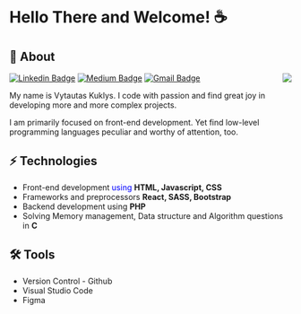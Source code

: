 # Hello There and Welcome! :coffee:
<!--
**vytkuklys/vytkuklys** is a ✨ _special_ ✨ repository because its `README.md` (this file) appears on your GitHub profile.

Here are some ideas to get you started:

- 🔭 I’m currently working on ...
- 🌱 I’m currently learning ...
- 👯 I’m looking to collaborate on ...
- 🤔 I’m looking for help with ...
- 💬 Ask me about ...
- 📫 How to reach me: ...
- 😄 Pronouns: ...
- ⚡ Fun fact: ...
-->

## 🔭 About
[![Linkedin Badge](https://img.shields.io/badge/-Linkedin-blue?style=plastic&logo=Linkedin&logoColor=white&link=https://www.linkedin.com/in/vytautas-k-834996202/)](https://www.linkedin.com/in/vytautas-k-834996202/) 
[![Medium Badge](https://img.shields.io/badge/-Medium-03a57a?style=plastic&labelColor=black&logo=Medium&color=black&link=https://medium.com/@vtts.kuklys)](https://medium.com/@vtts.kuklys)
[![Gmail Badge](https://img.shields.io/badge/-Gmail-c14438?style=plastic&logo=Gmail&logoColor=white&link=mailto:vtts.kuklys@gmail.com)](mailto:vtts.kuklys@gmail.com)
<img align='right' src="https://github-readme-stats.vercel.app/api?username=vytkuklys&show_icons=true_color=fff&icon_color=79ff97&text_color=9f9f9f&bg_color=151515">
</br>


My name is Vytautas Kuklys. I code with passion and find great joy in developing more and more complex projects.

I am primarily focused on front-end development. Yet find low-level programming languages peculiar and worthy of attention, too.



## ⚡ Technologies
- Front-end development <span style="color: blue;">using</span> **HTML, Javascript, CSS**
- Frameworks and preprocessors **React, SASS, Bootstrap**
- Backend development using **PHP**
- Solving Memory management, Data structure and Algorithm questions in **C**

## :hammer_and_wrench: Tools
- Version Control - Github
- Visual Studio Code
- Figma
